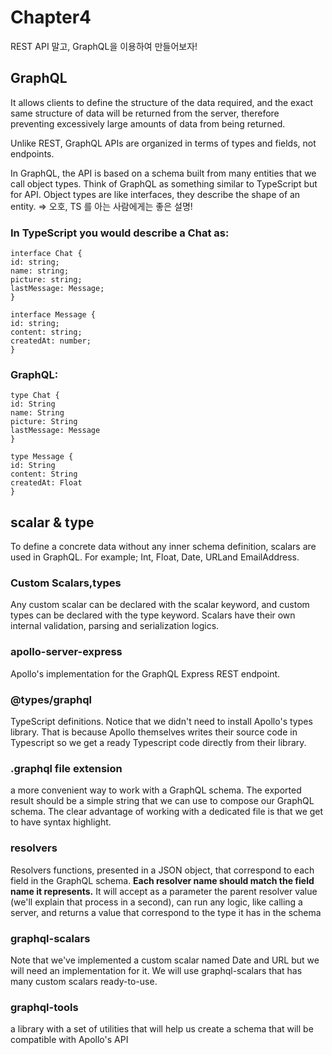 # Chapter4
REST API 말고, GraphQL을 이용하여 만들어보자!

## GraphQL
It allows clients to define the structure of the data required, and the exact same structure of data will be returned from the server, therefore preventing excessively large amounts of data from being returned.

Unlike REST, GraphQL APIs are organized in terms of types and fields, not endpoints.

In GraphQL, the API is based on a schema built from many entities that we call object types. Think of GraphQL as something similar to TypeScript but for API. Object types are like interfaces, they describe the shape of an entity.
=> 오호, TS 를 아는 사람에게는 좋은 설명!

### In TypeScript you would describe a Chat as:

    interface Chat {
    id: string;
    name: string;
    picture: string;
    lastMessage: Message;
    }

    interface Message {
    id: string;
    content: string;
    createdAt: number;
    }

### GraphQL:

    type Chat {
    id: String
    name: String
    picture: String
    lastMessage: Message
    }

    type Message {
    id: String
    content: String
    createdAt: Float
    }

## scalar & type
To define a concrete data without any inner schema definition, scalars are used in GraphQL. For example; Int, Float, Date, URLand EmailAddress.
### Custom Scalars,types
Any custom scalar can be declared with the scalar keyword, and custom types can be declared with the type keyword. Scalars have their own internal validation, parsing and serialization logics.

### apollo-server-express
 Apollo's implementation for the GraphQL Express REST endpoint.

### @types/graphql
TypeScript definitions. Notice that we didn't need to install Apollo's types library. That is because Apollo themselves writes their source code in Typescript so we get a ready Typescript code directly from their library.

### .graphql file extension
a more convenient way to work with a GraphQL schema. The exported result should be a simple string that we can use to compose our GraphQL schema. The clear advantage of working with a dedicated file is that we get to have syntax highlight.

### resolvers
Resolvers functions, presented in a JSON object, that correspond to each field in the GraphQL schema. <b>Each resolver name should match the field name it represents.</b> It will accept as a parameter the parent resolver value (we'll explain that process in a second), can run any logic, like calling a server, and returns a value that correspond to the type it has in the schema

### graphql-scalars
Note that we've implemented a custom scalar named Date and URL but we will need an implementation for it. We will use graphql-scalars that has many custom scalars ready-to-use.

### graphql-tools
 a library with a set of utilities that will help us create a schema that will be compatible with Apollo's API